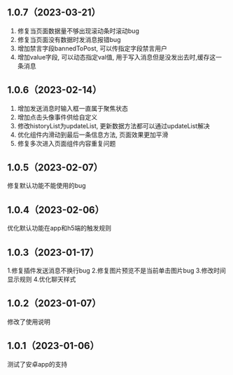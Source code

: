 ## 1.0.7（2023-03-21）
1. 修复当页面数据量不够出现滚动条时滚动bug
2. 修复当页面没有数据时发消息报错bug
3. 增加禁言字段bannedToPost, 可以传指定字段禁言用户
4. 增加value字段, 可以动态指定val值, 用于写入消息但是没发出去时,缓存这一条消息
## 1.0.6（2023-02-14）
1. 增加发送消息时输入框一直属于聚焦状态
2. 增加点击头像事件供给自定义
3. 修改historyList为updateList, 更新数据方法都可以通过updateList解决
4. 优化组件内滑动到最后一条信息方法, 页面效果更加平滑
5. 修复多次进入页面组件内容重复问题
## 1.0.5（2023-02-07）
修复默认功能不能使用的bug
## 1.0.4（2023-02-06）
优化默认功能在app和h5端的触发规则
## 1.0.3（2023-01-17）
1.修复插件发送消息不换行bug
2.修复图片预览不是当前单击图片bug
3.修改时间显示规则
4.优化聊天样式
## 1.0.2（2023-01-07）
修改了使用说明
## 1.0.1（2023-01-06）
测试了安卓app的支持
